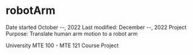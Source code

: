 # robotArm
Date started October --, 2022
Last modified: December --, 2022
Project Purpose: Translate human arm motion to a robot arm

University MTE 100 - MTE 121 Course Project
